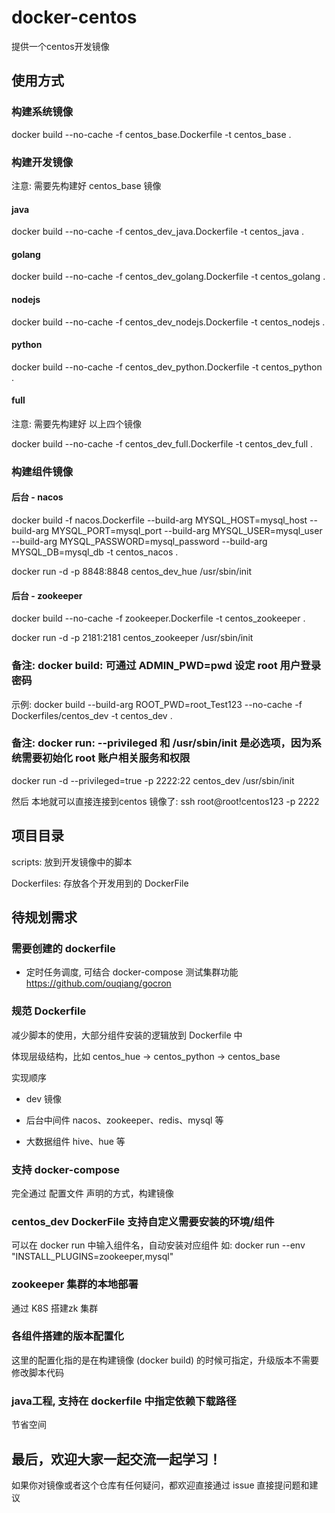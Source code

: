 # docker-centos
提供一个centos开发镜像

## 使用方式
### 构建系统镜像
docker build --no-cache -f centos_base.Dockerfile -t centos_base .

### 构建开发镜像
注意: 需要先构建好 centos_base 镜像

#### java
docker build --no-cache -f centos_dev_java.Dockerfile -t centos_java .

#### golang
docker build --no-cache -f centos_dev_golang.Dockerfile -t centos_golang .

#### nodejs
docker build --no-cache -f centos_dev_nodejs.Dockerfile -t centos_nodejs .

#### python
docker build --no-cache -f centos_dev_python.Dockerfile -t centos_python .

#### full
注意: 需要先构建好 以上四个镜像

docker build --no-cache -f centos_dev_full.Dockerfile -t centos_dev_full .

### 构建组件镜像
#### 后台 - nacos
docker build -f nacos.Dockerfile --build-arg MYSQL_HOST=mysql_host --build-arg MYSQL_PORT=mysql_port --build-arg MYSQL_USER=mysql_user --build-arg MYSQL_PASSWORD=mysql_password --build-arg MYSQL_DB=mysql_db -t centos_nacos .

docker run -d -p 8848:8848 centos_dev_hue /usr/sbin/init

#### 后台 - zookeeper
docker build --no-cache -f zookeeper.Dockerfile -t centos_zookeeper .

docker run -d -p 2181:2181 centos_zookeeper /usr/sbin/init

### 备注: docker build: 可通过 ADMIN_PWD=pwd 设定 root 用户登录密码
示例: docker build --build-arg ROOT_PWD=root_Test123 --no-cache -f Dockerfiles/centos_dev -t centos_dev .

### 备注: docker run: --privileged 和 /usr/sbin/init 是必选项，因为系统需要初始化 root 账户相关服务和权限
docker run -d --privileged=true -p 2222:22 centos_dev /usr/sbin/init

然后 本地就可以直接连接到centos 镜像了:
ssh root@root!centos123 -p 2222

## 项目目录
scripts: 放到开发镜像中的脚本

Dockerfiles: 存放各个开发用到的 DockerFile

## 待规划需求
### 需要创建的 dockerfile
- 定时任务调度, 可结合 docker-compose 测试集群功能
https://github.com/ouqiang/gocron

### 规范 Dockerfile
减少脚本的使用，大部分组件安装的逻辑放到 Dockerfile 中

体现层级结构，比如 centos_hue -> centos_python -> centos_base

实现顺序
- dev 镜像

- 后台中间件
nacos、zookeeper、redis、mysql 等

- 大数据组件
hive、hue 等

### 支持 docker-compose
完全通过 配置文件 声明的方式，构建镜像

### centos_dev DockerFile 支持自定义需要安装的环境/组件
可以在 docker run 中输入组件名，自动安装对应组件
如: docker run --env "INSTALL_PLUGINS=zookeeper,mysql"

### zookeeper 集群的本地部署
通过 K8S 搭建zk 集群

### 各组件搭建的版本配置化
这里的配置化指的是在构建镜像 (docker build) 的时候可指定，升级版本不需要修改脚本代码

### java工程, 支持在 dockerfile 中指定依赖下载路径
节省空间

## 最后，欢迎大家一起交流一起学习！
如果你对镜像或者这个仓库有任何疑问，都欢迎直接通过 issue 直接提问题和建议